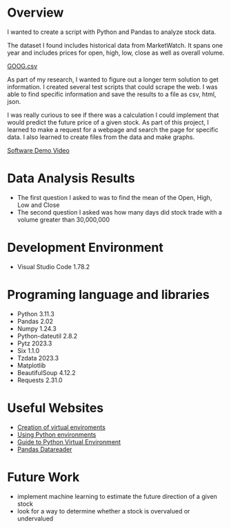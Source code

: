 # Overview

I wanted to create a script with Python and Pandas to analyze stock data. 

The dataset I found includes historical data from MarketWatch. It spans one year and includes prices for open, high, low, close as well as  overall volume.

[GOOG.csv](https://www.marketwatch.com/investing/stock/goog/download-data?mod=mw_quote_tab)

As part of my research, I wanted to figure out a longer term solution to get information. I created several test scripts that could scrape the web. I was able to find specific information and save the results to a file as csv, html, json.

I was really curious to see if there was a calculation I could implement that would predict the future price of a given stock. As part of this project, I learned to make a request for a webpage and search the page for specific data. I also learned to create files from the data and make graphs.

[Software Demo Video](https://blackadder-git.github.io/byui/cse310/stockmarket)

# Data Analysis Results

* The first question I asked to was to find the mean of the Open, High, Low and Close
* The second question I asked was how many days did stock trade with a volume greater than 30,000,000

# Development Environment
* Visual Studio Code 1.78.2

# Programing language and libraries
* Python 3.11.3
* Pandas 2.02
* Numpy 1.24.3
* Python-dateutil 2.8.2
* Pytz 2023.3
* Six 1.1.0
* Tzdata 2023.3
* Matplotlib
* BeautifulSoup 4.12.2
* Requests 2.31.0

# Useful Websites
* [Creation of virtual enviroments](https://docs.python.org/3/library/venv.html)
* [Using Python environments](https://code.visualstudio.com/docs/python/environments)
* [Guide to Python Virtual Environment](https://www.youtube.com/watch?v=KxvKCSwlUv8)
* [Pandas Datareader](https://thecleverprogrammer.com/2021/03/22/pandas-datareader-using-python-tutorial/)

# Future Work

* implement machine learning to estimate the future direction of a given stock
* look for a way to determine whether a stock is overvalued or undervalued
